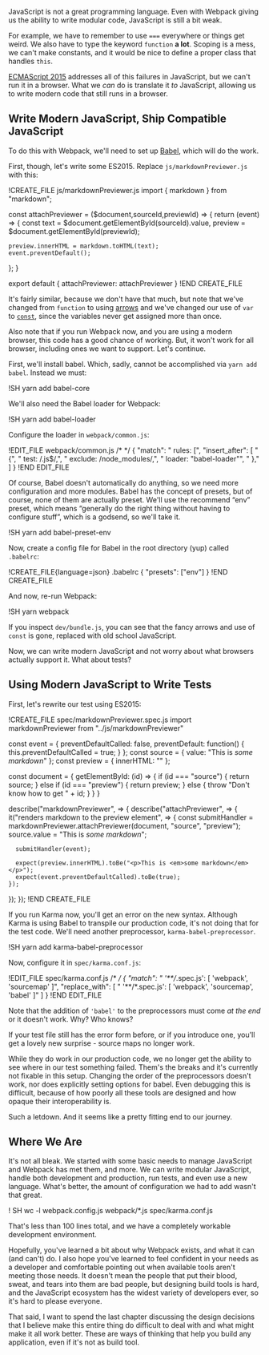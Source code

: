 JavaScript is not a great programming language.  Even with Webpack giving us the ability to write modular code, JavaScript is still a bit weak.

For example, we have to remember to use `===` everywhere or things get weird.  We also have to type the keyword `function` **a
lot**. Scoping is a mess, we can't make constants, and it would be nice to define a proper class that handles `this`.

[ECMAScript 2015](http://www.ecma-international.org/ecma-262/6.0/) addresses all of this failures in JavaScript, but we can't run
it in a browser.  What we *can* do is translate it *to* JavaScript, allowing us to write modern code that still runs in a
browser.

## Write Modern JavaScript, Ship Compatible JavaScript

To do this with Webpack, we'll need to set up [Babel](https://babeljs.io), which will do the work.

First, though, let's write some ES2015.  Replace `js/markdownPreviewer.js` with this:

!CREATE_FILE js/markdownPreviewer.js
import { markdown } from "markdown";

const attachPreviewer = ($document,sourceId,previewId) => {
  return (event) => {
    const text    = $document.getElementById(sourceId).value,
          preview = $document.getElementById(previewId);

    preview.innerHTML = markdown.toHTML(text);
    event.preventDefault();
  };
}

export default {
  attachPreviewer: attachPreviewer
}
!END CREATE_FILE

It's fairly similar, because we don't have that much, but note that we've changed from `function` to using [arrows](https://github.com/lukehoban/es6features#arrows) and we've changed our use of `var` to [`const`](https://github.com/lukehoban/es6features#let--const), since the variables never get assigned more than once.

Also note that if you run Webpack now, and you are using a modern browser, this code has a good chance of working.  But, it
won't work for all browser, including ones we want to support.  Let's continue.

First, we'll install babel.  Which, sadly, cannot be accomplished via `yarn add babel`.  Instead we must:

!SH yarn add babel-core

We'll also need the Babel loader for Webpack:

!SH yarn add babel-loader

Configure the loader in `webpack/common.js`:

!EDIT_FILE webpack/common.js /* */
{
  "match": "    rules: [",
  "insert_after": [
    "      {",
    "        test: /\.js$/,",
    "        exclude: /node_modules/,",
    "        loader: \"babel-loader\"",
    "      },"
  ]
}
!END EDIT_FILE

Of course, Babel doesn't automatically do anything, so we need more configuration and more modules.  Babel has the concept of
presets, but of course, none of them are actually preset.  We'll use the recommend “env” preset, which means “generally do the
right thing without having to configure stuff”, which is a godsend, so we'll take it.

!SH yarn add babel-preset-env

Now, create a config file for Babel in the root directory (yup) called `.babelrc`:

!CREATE_FILE{language=json} .babelrc
{
  "presets": ["env"]
}
!END CREATE_FILE

And now, re-run Webpack:

!SH yarn webpack

If you inspect `dev/bundle.js`, you can see that the fancy arrows and use of `const` is gone, replaced with old school JavaScript.

Now, we can write modern JavaScript and not worry about what browsers actually support it.  What about tests?

## Using Modern JavaScript to Write Tests

First, let's rewrite our test using ES2015:

!CREATE_FILE spec/markdownPreviewer.spec.js
import markdownPreviewer from "../js/markdownPreviewer"

const event = {
  preventDefaultCalled: false,
  preventDefault: function() { this.preventDefaultCalled = true; }
};
const source = {
  value: "This is _some markdown_"
};
const preview = {
  innerHTML: ""
};

const document = {
  getElementById: (id) => {
    if (id === "source") {
      return source;
    }
    else if (id === "preview") {
      return preview;
    }
    else {
      throw "Don't know how to get " + id;
    }
  }
}

describe("markdownPreviewer", => {
  describe("attachPreviewer", => {
    it("renders markdown to the preview element", => {
      const submitHandler = markdownPreviewer.attachPreviewer(document,
                                                            "source",
                                                            "preview");
      source.value = "This is _some markdown_";

      submitHandler(event);

      expect(preview.innerHTML).toBe("<p>This is <em>some markdown</em></p>");
      expect(event.preventDefaultCalled).toBe(true);
    });
  });
});
!END CREATE_FILE

If you run Karma now, you'll get an error on the new syntax.  Although Karma is using Babel to transpile our production code,
   it's not doing that for the test code.  We'll need another preprocessor, `karma-babel-preprocessor`.

!SH yarn add karma-babel-preprocessor

Now, configure it in `spec/karma.conf.js`:

!EDIT_FILE spec/karma.conf.js /* */
{
  "match": "      '**/*.spec.js': [ 'webpack', 'sourcemap' ]",
  "replace_with": [
    "          '**/*.spec.js': [ 'webpack', 'sourcemap', 'babel' ]"
  ]
}
!END EDIT_FILE

Note that the addition of `'babel'` to the preprocessors must come *at the end* or it doesn't work.  Why?  Who knows?

If your test file still has the error form before, or if you introduce one, you'll get a lovely new surprise - source maps no
longer work.

While they do work in our production code, we no longer get the ability to see where in our test something failed.  Them's the
breaks and it's currently not fixable in this setup.  Changing the order of the preprocessors doesn't work, nor does explicitly
setting options for babel.  Even debugging this is difficult, because of how poorly all these tools are designed and how opaque
their interoperability is.

Such a letdown.  And it seems like a pretty fitting end to our journey.

## Where We Are

It's not all bleak.  We started with some basic needs to manage JavaScript and Webpack has met them, and more.  We can write
modular JavaScript, handle both development and production, run tests, and even use a new language.  What's better, the amount of
configuration we had to add wasn't that great.

! SH wc -l webpack.config.js webpack/*.js spec/karma.conf.js

That's less than 100 lines total, and we have a completely workable development environment.

Hopefully, you've learned a bit about why Webpack exists, and what it can (and can't) do.  I also hope you've learned to feel
confident in your needs as a developer and comfortable pointing out when available tools aren't meeting those needs.  It doesn't
mean the people that put their blood, sweat, and tears into them are bad people, but designing build tools is hard, and the
JavaScript ecosystem has the widest variety of developers ever, so it's hard to please everyone.

That said, I want to spend the last chapter discussing the design decisions that I believe make this entire thing do difficult to
deal with and what might make it all work better.  These are ways of thinking that help you build any application, even if it's
not as build tool.
